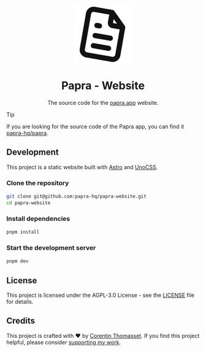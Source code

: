 <p align="center">
<picture>
    <source srcset="./.github/icon-dark.png" media="(prefers-color-scheme: light)">
    <source srcset="./.github/icon-light.png" media="(prefers-color-scheme: dark)">
    <img src="./.github/icon-dark.png" alt="Header banner">
</picture>
</p>

<h1 align="center">
  Papra - Website
</h1>
<p align="center">
  The source code for the <a href="https://papra.app">papra.app</a> website.
</p>

> [!TIP]
> If you are looking for the source code of the Papra app, you can find it [papra-hq/papra](https://github.com/papra-hq/papra).

## Development

This project is a static website built with [Astro](https://astro.build/) and [UnoCSS](https://unocss.dev/).

### Clone the repository

```bash
git clone git@github.com:papra-hq/papra-website.git
cd papra-website
```

### Install dependencies

```bash
pnpm install
```

### Start the development server

```bash
pnpm dev
```

## License

This project is licensed under the AGPL-3.0 License - see the [LICENSE](./LICENSE) file for details.

## Credits

This project is crafted with ❤️ by [Corentin Thomasset](https://corentin.tech).
If you find this project helpful, please consider [supporting my work](https://buymeacoffee.com/cthmsst).
